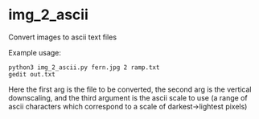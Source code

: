 # img_2_ascii
Convert images to ascii text files

Example usage:

```shell
python3 img_2_ascii.py fern.jpg 2 ramp.txt
gedit out.txt
```

Here the first arg is the file to be converted, the second arg is the vertical downscaling, and the 
third argument is the ascii scale to use (a range of ascii characters which correspond to a scale of darkest->lightest pixels)
